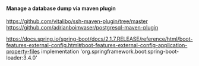 #### Manage a database dump via maven plugin

https://github.com/vitalibo/ssh-maven-plugin/tree/master
https://github.com/adrianboimvaser/postgresql-maven-plugin

https://docs.spring.io/spring-boot/docs/2.1.7.RELEASE/reference/html/boot-features-external-config.html#boot-features-external-config-application-property-files
implementation 'org.springframework.boot:spring-boot-loader:3.4.0'